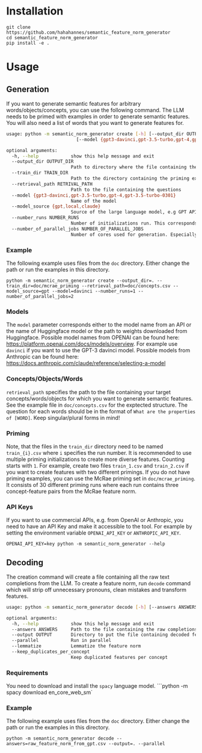 # Installation
```
git clone https://github.com/hahahannes/semantic_feature_norm_generator
cd semantic_feature_norm_generator
pip install -e .
```

# Usage

## Generation
If you want to generate semantic features for arbitrary words/objects/concepts, you can use the following command. The LLM needs to be primed with examples in order to generate semantic features. You will also need a list of words that you want to generate features for. 

```bash
usage: python -m semantic_norm_generator create [-h] [--output_dir OUTPUT_DIR] [--train_dir TRAIN_DIR] [--retrival_path RETRIVAL_PATH]
                          [--model {gpt3-davinci,gpt-3.5-turbo,gpt-4,gpt-3.5-turbo-0301}] [--model_source {gpt,local,claude}] [--number_runs NUMBER_RUNS] [--number_of_parallel_jobs NUMBER_OF_PARALLEL_JOBS]

optional arguments:
  -h, --help            show this help message and exit
  --output_dir OUTPUT_DIR
                        Path to directory where the file containing the raw completions is saved
  --train_dir TRAIN_DIR
                        Path to the directory containing the priming examples. Each file in the directory corresponds to a specific priming
  --retrieval_path RETRIVAL_PATH
                        Path to the file containing the questions
  --model {gpt3-davinci,gpt-3.5-turbo,gpt-4,gpt-3.5-turbo-0301}
                        Name of the model
  --model_source {gpt,local,claude}
                        Source of the large language model, e.g GPT API or local models from huggingface
  --number_runs NUMBER_RUNS
                        Number of initializations run. This corresponds to the number of files in the priming directory
  --number_of_parallel_jobs NUMBER_OF_PARALLEL_JOBS
                        Number of cores used for generation. Especially useful when APIs are used
```

### Example
The following example uses files from the `doc` directory. Either change the path or run the examples in this directory.
```
python -m semantic_norm_generator create --output_dir=. --train_dir=doc/mcrae_priming --retrieval_path=doc/concepts.csv --model_source=gpt --model=davinci --number_runs=1 --number_of_parallel_jobs=2
```

### Models
The `model` parameter corresponds either to the model name from an API or the name of Huggingface model or the path to weights downloaded from Huggingface. Possible model names from OPENAI can be found here: https://platform.openai.com/docs/models/overview. For example use `davinci` if you want to use the GPT-3 davinci model.  Possible models from Anthropic can be found here: https://docs.anthropic.com/claude/reference/selecting-a-model

### Concepts/Objects/Words
`retrieval_path` specifies the path to the file containing your target concepts/words/objects for which you want to generate semantic features. See the example file in `doc/concepts.csv` for the exptected structure. The question for each words should be in the format of `What are the properties of [WORD]`. Keep singular/plural forms in mind!

### Priming
Note, that the files in the `train_dir` directory need to be named `train_{i}.csv` where `i` specifies the run number. It is recommended to use multiple priming initializations to create more diverse features. Counting starts with `1`. For example, create two files `train_1.csv` and `train_2.csv` if you want to create features with two different primings.
If you do not have priming examples, you can use the McRae priming set in `doc/mcrae_priming`. It consists of 30 different priming runs where each run contains three concept-feature pairs from the McRae feature norm.

### API Keys
If you want to use commercial APIs, e.g. from OpenAI or Anthropic, you need to have an API Key and make it accessible to the tool.
For example by setting the environment variable `OPENAI_API_KEY` or `ANTHROPIC_API_KEY`.
```
OPENAI_API_KEY=key python -m semantic_norm_generator --help
```

## Decoding
The creation command will create a file containing all the raw text completions from the LLM. To create a feature norm, run `decode` command which will strip off unnecessary pronouns, clean mistakes and transform features. 

```bash
usage: python -m semantic_norm_generator decode [-h] [--answers ANSWERS] [--output OUTPUT] [--parallel] [--lemmatize] [--keep_duplicates_per_concept]

optional arguments:
  -h, --help            show this help message and exit
  --answers ANSWERS     Path to the file containing the raw completions
  --output OUTPUT       Directory to put the file containing decoded features
  --parallel            Run in parallel
  --lemmatize           Lemmatize the feature norm
  --keep_duplicates_per_concept
                        Keep duplicated features per concept
```
### Requirements
You need to download and install the `spacy` language model.
```python -m spacy download en_core_web_sm`

### Example
The following example uses files from the `doc` directory. Either change the path or run the examples in this directory.
```
python -m semantic_norm_generator decode --answers=raw_feature_norm_from_gpt.csv --output=. --parallel
```